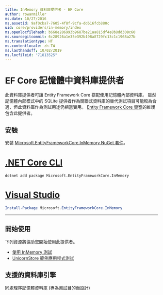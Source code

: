```yaml
---
title: InMemory 資料庫提供者 - EF Core
author: rowanmiller
ms.date: 10/27/2016
ms.assetid: 9af0cba7-7605-4f8f-9cfa-dd616fcb880c
uid: core/providers/in-memory/index
ms.openlocfilehash: b668e286993b9687be21aa815df4e8b8dd308c60
ms.sourcegitcommit: 6c28926a1e35e392b198a8729fc13c1c1968a27b
ms.translationtype: HT
ms.contentlocale: zh-TW
ms.lasthandoff: 10/02/2019
ms.locfileid: "71813525"
---
```

# <a name="ef-core-in-memory-database-provider"></a>EF Core 記憶體中資料庫提供者

此資料庫提供者可讓 Entity Framework Core 搭配使用記憶體內部資料庫。 雖然記憶體內部模式中的 SQLite 提供者作為關聯式資料庫的替代測試項目可能較為合適，但此資料庫作為測試用途仍相當實用。 [Entity Framework Core 專案](https://github.com/aspnet/EntityFrameworkCore)的維護包含此提供者。

## <a name="install"></a>安裝

安裝 [Microsoft.EntityFrameworkCore.InMemory NuGet 套件](https://www.nuget.org/packages/Microsoft.EntityFrameworkCore.InMemory/)。

# <a name="net-core-clitabdotnet-core-cli"></a>[.NET Core CLI](#tab/dotnet-core-cli)

``` console
dotnet add package Microsoft.EntityFrameworkCore.InMemory
```

# <a name="visual-studiotabvs"></a>[Visual Studio](#tab/vs)

``` powershell
Install-Package Microsoft.EntityFrameworkCore.InMemory
```

***

## <a name="get-started"></a>開始使用

下列資源將協助您開始使用此提供者。

* [使用 InMemory 測試](../../miscellaneous/testing/in-memory.md)
* [UnicornStore 範例應用程式測試](https://github.com/rowanmiller/UnicornStore/blob/master/UnicornStore/src/UnicornStore.Tests/Controllers/ShippingControllerTests.cs)

## <a name="supported-database-engines"></a>支援的資料庫引擎

同處理序記憶體資料庫 (專為測試目的而設計)
